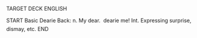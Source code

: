 TARGET DECK
ENGLISH

START
Basic
Dearie
Back: n. My dear.  dearie me! Int. Expressing surprise, dismay, etc.
END
